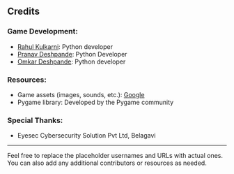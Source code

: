 

## Credits

### Game Development:

- [Rahul Kulkarni](https://github.com/username): Python developer
- [Pranav Deshpande](https://github.com/username): Python Developer
- [Omkar Deshpande](https://github.com/username): Python developer

### Resources:

- Game assets (images, sounds, etc.): [Google](https://www.google.com)
- Pygame library: Developed by the Pygame community

### Special Thanks:

- Eyesec Cybersecurity Solution Pvt Ltd, Belagavi

---

Feel free to replace the placeholder usernames and URLs with actual ones. You can also add any additional contributors or resources as needed.
